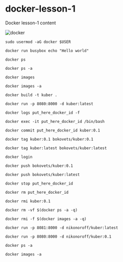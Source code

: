 # docker-lesson-1
Docker lesson-1 content

![docker](https://user-images.githubusercontent.com/47666526/105575118-30242300-5d7a-11eb-91aa-9d195e33ffc1.png)


```
sudo usermod -aG docker $USER
```

```
docker run busybox echo "Hello world"
```

```
docker ps
```

```
docker ps -a 
```

```
docker images
```

```
docker images -a 
```

```
docker build -t kuber .
```

```
docker run -p 8080:8000 -d kuber:latest
```

```
docker logs put_here_docker_id -f
```

```
docker exec -it put_here_docker_id /bin/bash
```

```
docker commit put_here_docker_id kuber:0.1
```

```
docker tag kuber:0.1 bokovets/kuber:0.1
```

```
docker tag kuber:latest bokovets/kuber:latest
```

```
docker login
```

```
docker push bokovets/kuber:0.1
```

```
docker push bokovets/kuber:latest
```

```
docker stop put_here_docker_id
```

```
docker rm put_here_docker_id
```

```
docker rmi kuber:0.1 
```

```
docker rm -vf $(docker ps -a -q)
```

```
docker rmi -f $(docker images -a -q) 
```

```
docker run -p 8081:8000 -d nikonoroff/kuber:latest
```

```
docker run -p 8080:8000 -d nikonoroff/kuber:0.1
```

```
docker ps -a 
```

```
docker images -a
```
